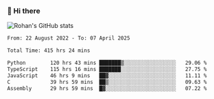 ### 👋 Hi there 

<!--
**rohznmdev/rohznmdev** is a ✨ _special_ ✨ repository because its `README.md` (this file) appears on your GitHub profile.

Here are some ideas to get you started:

- 🔭 I’m currently working on ...
- 🌱 I’m currently learning Ruby and Ruby on Rails
- 👯 I’m looking to collaborate on ...
- 🤔 I’m looking for help with ...
- 💬 Ask me about ...
- 📫 How to reach me: ...
- 😄 Pronouns: ...
- ⚡ Fun fact: ...
-->
![Rohan's GitHub stats](https://github-readme-stats.vercel.app/api?username=rohznmdev&theme=dark&show_icons=true)

<!--START_SECTION:waka-->

```txt
From: 22 August 2022 - To: 07 April 2025

Total Time: 415 hrs 24 mins

Python        120 hrs 43 mins ███████▒░░░░░░░░░░░░░░░░░   29.06 %
TypeScript    115 hrs 16 mins ███████░░░░░░░░░░░░░░░░░░   27.75 %
JavaScript    46 hrs 9 mins   ██▓░░░░░░░░░░░░░░░░░░░░░░   11.11 %
C             39 hrs 59 mins  ██▒░░░░░░░░░░░░░░░░░░░░░░   09.63 %
Assembly      29 hrs 59 mins  █▓░░░░░░░░░░░░░░░░░░░░░░░   07.22 %
```

<!--END_SECTION:waka-->
